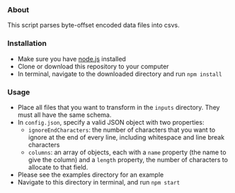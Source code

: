### About  
This script parses byte-offset encoded data files into csvs.

### Installation  
- Make sure you have [node.js](https://nodejs.org) installed
- Clone or download this repository to your computer
- In terminal, navigate to the downloaded directory and run `npm install`

### Usage
- Place all files that you want to transform in the `inputs` directory. They must all have the same schema.
- In `config.json`, specify a valid JSON object with two properties:
    - `ignoreEndCharacters`: the number of characters that you want to ignore at the end of every line, including whitespace and line break characters
    - `columns`: an array of objects, each with a `name` property (the name to give the column) and a `length` property, the number of characters to allocate to that field.
- Please see the examples directory for an example
- Navigate to this directory in terminal, and run `npm start`
